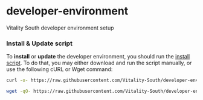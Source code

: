 # developer-environment
Vitality South developer environment setup

### Install & Update script

To **install** or **update** the developer environment, you should run the [install script](setup.sh). To do that, you may either download and run the script manually, or use the following cURL or Wget command:
```sh
curl -o- https://raw.githubusercontent.com/Vitality-South/developer-environment/main/setup.sh | bash
```
```sh
wget -qO- https://raw.githubusercontent.com/Vitality-South/developer-environment/main/setup.sh | bash
```
